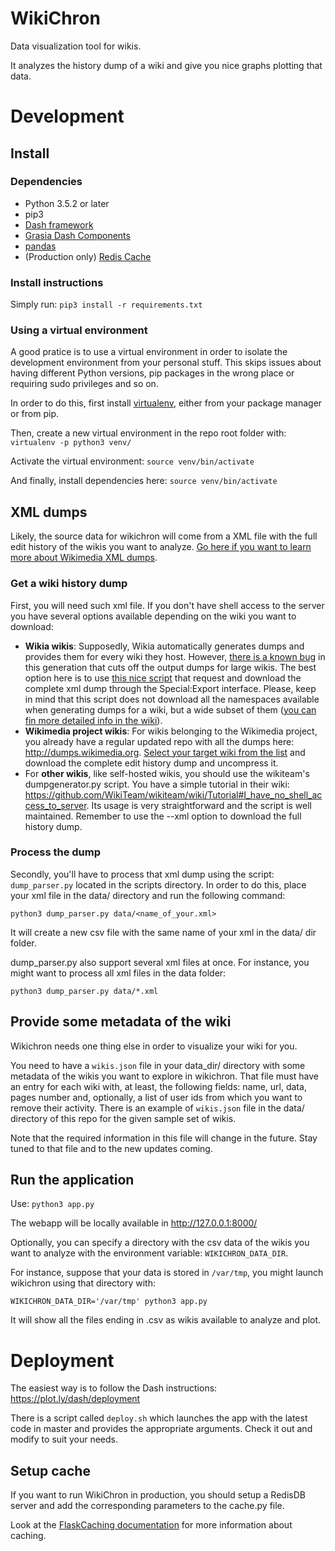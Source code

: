 # WikiChron
Data visualization tool for wikis.

It analyzes the history dump of a wiki and give you nice graphs plotting that data.

# Development

## Install
### Dependencies
* Python 3.5.2 or later
* pip3
* [Dash framework](https://plot.ly/dash)
* [Grasia Dash Components](https://github.com/Grasia/grasia-dash-components)
* [pandas](pandas.pydata.org)
* (Production only) [Redis Cache](https://redis.io/)

### Install instructions
Simply run: `pip3 install -r requirements.txt`

### Using a virtual environment
A good pratice is to use a virtual environment in order to isolate the development environment from your personal stuff. This skips issues about having different Python versions, pip packages in the wrong place or requiring sudo privileges and so on.

In order to do this, first install [virtualenv](http://docs.python-guide.org/en/latest/dev/virtualenvs/), either from your package manager or from pip.

Then, create a new virtual environment in the repo root folder with:
`virtualenv -p python3 venv/`

Activate the virtual environment:
`source venv/bin/activate`

And finally, install dependencies here:
`source venv/bin/activate`

## XML dumps
Likely, the source data for wikichron will come from a XML file with the full edit history of the wikis you want to analyze. [Go here if you want to learn more about Wikimedia XML dumps](https://www.mediawiki.org/wiki/Manual:Backing_up_a_wiki#Backup_the_content_of_the_wiki_(XML_dump)).

### Get a wiki history dump

First, you will need such xml file. If you don't have shell access to the server you have several options available depending on the wiki you want to download:

- **Wikia wikis**: Supposedly, Wikia automatically generates dumps and provides them for every wiki they host. However, [there is a known bug](http://memory-alpha.wikia.com/wiki/Forum:FYI:_Corrupted_database_backups_(dumps)) in this generation that cuts off the output dumps for large wikis. The best option here is to use [this nice script](https://github.com/Akronix/wikia_dump_downloader) that request and download the complete xml dump through the Special:Export interface. Please, keep in mind that this script does not download all the namespaces available when generating dumps for a wiki, but a wide subset of them ([you can fin more detailed info in the wiki](https://github.com/Grasia/WikiChron/wiki/Basic-concepts#assumptions)).
- **Wikimedia project wikis**: For wikis belonging to the Wikimedia project, you already have a regular updated repo with all the dumps here: http://dumps.wikimedia.org. [Select your target wiki from the list](https://dumps.wikimedia.org/backup-index-bydb.html) and download the complete edit history dump and uncompress it.
- For **other wikis**, like self-hosted wikis, you should use the wikiteam's dumpgenerator.py script. You have a simple tutorial in their wiki: https://github.com/WikiTeam/wikiteam/wiki/Tutorial#I_have_no_shell_access_to_server. Its usage is very straightforward and the script is well maintained. Remember to use the --xml option to download the full history dump.

### Process the dump
Secondly, you'll have to process that xml dump using the script: `dump_parser.py` located in the scripts directory.
In order to do this, place your xml file in the data/ directory and run the following command:

`python3 dump_parser.py data/<name_of_your.xml>`

It will create a new csv file with the same name of your xml in the data/ dir folder.

dump_parser.py also support several xml files at once. For instance, you might want to process all xml files in the data folder:

`python3 dump_parser.py data/*.xml`

## Provide some metadata of the wiki
Wikichron needs one thing else in order to visualize your wiki for you.

You need to have a `wikis.json` file in your data_dir/ directory with some metadata of the wikis you want to explore in wikichron.
That file must have an entry for each wiki with, at least, the following fields: name, url, data, pages number and, optionally, a list of user ids from which you want to remove their activity.
There is an example of `wikis.json` file in the data/ directory of this repo for the given sample set of wikis.

Note that the required information in this file will change in the future. Stay tuned to that file and to the new updates coming.

## Run the application
Use: `python3 app.py`

The webapp will be locally available in http://127.0.0.1:8000/

Optionally, you can specify a directory with the csv data of the wikis you want to analyze with the environment variable: `WIKICHRON_DATA_DIR`.

For instance, suppose that your data is stored in `/var/tmp`, you might launch wikichron using that directory with:

`WIKICHRON_DATA_DIR='/var/tmp' python3 app.py`

It will show all the files ending in .csv as wikis available to analyze and plot.

# Deployment
The easiest way is to follow the Dash instructions: https://plot.ly/dash/deployment

There is a script called `deploy.sh` which launches the app with the latest code in master and provides the appropriate arguments. Check it out and modify to suit your needs.

## Setup cache
If you want to run WikiChron in production, you should setup a RedisDB server and add the corresponding parameters to the cache.py file.

Look at the [FlaskCaching documentation](https://pythonhosted.org/Flask-Caching/#rediscache) for more information about caching.
